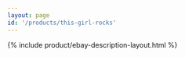 ```yaml
---
layout: page
id: '/products/this-girl-rocks'
---
```


{% include product/ebay-description-layout.html %}






